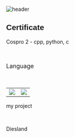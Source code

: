  ![header](https://capsule-render.vercel.app/api?type=waving&color=white&fontColor=black&text=MY_INFO&fontSize=25)
     <h2 style="font-family: Impact, Haettenschweiler, 'Arial Narrow Bold', sans-serif;">Certificate</h2>
   <p> 
	<!-- 	<p><img src="https://docs.microsoft.com/ko-kr/media/learn/certification/badges/mta-badge.svg"/>  -->
	Cospro 2 - cpp, python, c 
   </p>
    <br>
    <p style="font-style: normal; font-size: medium;">Language</p>
    <br>
    <table>
	<tr style="border: none;"> 
		<td><img src="https://img.shields.io/badge/C-A8B9CC?style=flat-square&logo=C&logoColor=black"/></a></td> 
		<td><img src="https://img.shields.io/badge/C++-00599C?style=flat-square&logo=CPP&logoColor=black"/></a></td> 
	</tr>
    </table>
    <p>my project</p>
	<br>
	<p>Diesland</p>
